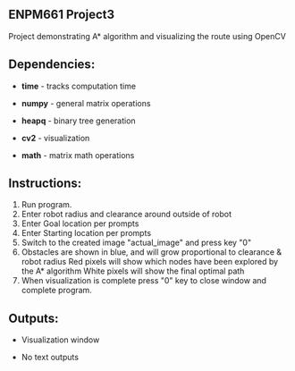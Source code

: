 ## ENPM661 Project3

Project demonstrating A* algorithm and visualizing the route using OpenCV

## Dependencies:

* __time__ - tracks computation time

* __numpy__ - general matrix operations

* __heapq__ - binary tree generation

* __cv2__ - visualization

* __math__ - matrix math operations

## Instructions:

1. Run program.
2. Enter robot radius and clearance around outside of robot
3. Enter Goal location per prompts
4. Enter Starting location per prompts
5. Switch to the created image "actual_image" and press key "0"
6. Obstacles are shown in blue, and will grow proportional to clearance & robot radius
   Red pixels will show which nodes have been explored by the A* algorithm
   White pixels will show the final optimal path
7. When visualization is complete press "0" key to close window and complete program.

## Outputs:

* Visualization window

* No text outputs
